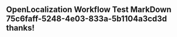 <properties
ms.topic="hero-topic"
ms.test1="hero-topic"
ms.test2="test"/>


## OpenLocalization Workflow Test MarkDown 75c6faff-5248-4e03-833a-5b1104a3cd3d thanks!



<!--HONumber=Jul16_HO4-->


